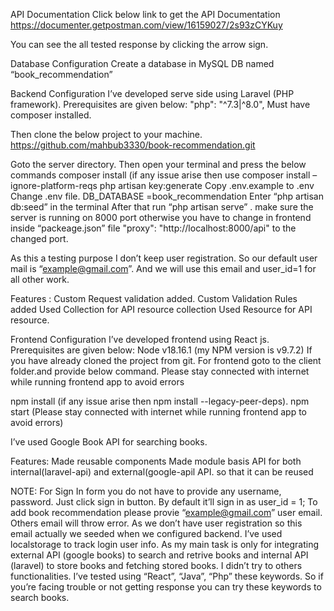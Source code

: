 API Documentation
Click below link to get the API Documentation
https://documenter.getpostman.com/view/16159027/2s93zCYKuy 

You can see the all tested response by clicking the arrow sign.


Database Configuration
Create a database in MySQL DB named “book_recommendation”









Backend Configuration
I’ve developed serve side using Laravel (PHP framework). Prerequisites are given below:
"php": "^7.3|^8.0",
Must have composer installed.

Then clone the below project to your machine.
https://github.com/mahbub3330/book-recommendation.git

Goto the server  directory. Then open your terminal and press the below commands
composer install (if any issue arise then use composer install –ignore-platform-reqs
php artisan key:generate
Copy .env.example to .env
Change .env file.  DB_DATABASE =book_recommendation
Enter “php artisan db:seed” in the terminal
After that run “php artisan serve” . make sure the server is running on 8000 port otherwise you have to change in frontend inside “packeage.json” file  "proxy": "http://localhost:8000/api" to the changed port.

As this a testing purpose I don’t keep user registration. So our default user mail is “example@gmail.com”. And we will use this email and user_id=1 for all other work.

Features : 
Custom Request validation added.
Custom Validation Rules added
Used Collection for API resource collection
Used Resource for API resource.

 












Frontend Configuration 
I’ve developed frontend using React js. Prerequisites are given below:
Node v18.16.1
(my NPM version is v9.7.2)
If you have already cloned the project from git. For frontend goto to the client folder.and provide below command. Please stay connected with internet while running frontend app to avoid errors

 npm install (if any issue arise then npm install --legacy-peer-deps).
npm start (Please stay connected with internet while running frontend app to avoid errors)

I’ve used Google Book API for searching books. 

Features: 
Made reusable components 
Made module basis API for both internal(laravel-api) and external(google-apil API. so that it can be reused 

NOTE:
For Sign In form you do not have to provide any username, password. Just click sign in button. By default it’ll sign in as user_id = 1;
To add book recommendation please provie “example@gmail.com” user email. Others email will throw error. As we don’t have user registration so this email actually we seeded when we configured backend.
I’ve used localstorage to track login user info. As my main task is only for integrating external API (google books) to search and retrive books and internal API (laravel) to store books and fetching stored books. I didn’t try to others functionalities.
I’ve tested using  “React”, “Java”, “Php” these keywords. So if you’re facing trouble or not getting response you can try these keywords to search books.


 



